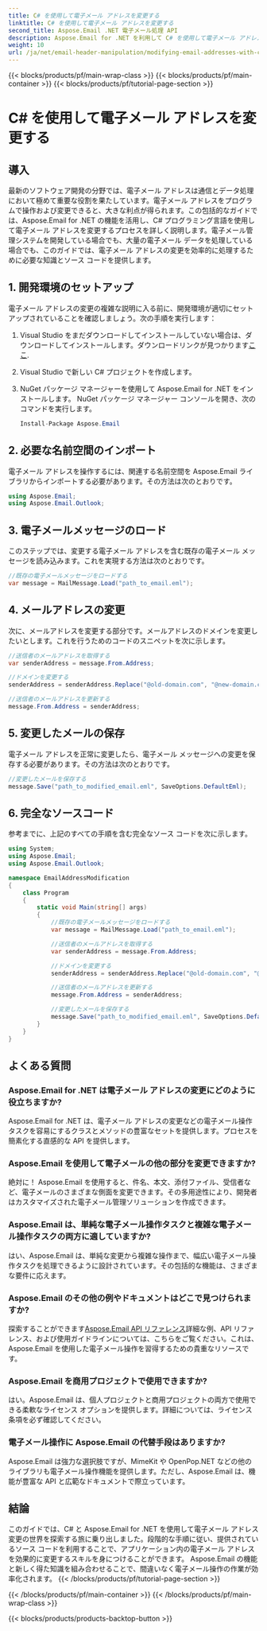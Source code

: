 ```yaml
---
title: C# を使用して電子メール アドレスを変更する
linktitle: C# を使用して電子メール アドレスを変更する
second_title: Aspose.Email .NET 電子メール処理 API
description: Aspose.Email for .NET を利用して C# を使用して電子メール アドレスを変更する方法を学びます。電子メール アドレスを効果的に操作するには、このステップバイステップ ガイドに従ってください。
weight: 10
url: /ja/net/email-header-manipulation/modifying-email-addresses-with-csharp/
---
```


{{< blocks/products/pf/main-wrap-class >}}
{{< blocks/products/pf/main-container >}}
{{< blocks/products/pf/tutorial-page-section >}}

# C# を使用して電子メール アドレスを変更する


## 導入

最新のソフトウェア開発の分野では、電子メール アドレスは通信とデータ処理において極めて重要な役割を果たしています。電子メール アドレスをプログラムで操作および変更できると、大きな利点が得られます。この包括的なガイドでは、Aspose.Email for .NET の機能を活用し、C# プログラミング言語を使用して電子メール アドレスを変更するプロセスを詳しく説明します。電子メール管理システムを開発している場合でも、大量の電子メール データを処理している場合でも、このガイドでは、電子メール アドレスの変更を効率的に処理するために必要な知識とソース コードを提供します。


## 1. 開発環境のセットアップ

電子メール アドレスの変更の複雑な説明に入る前に、開発環境が適切にセットアップされていることを確認しましょう。次の手順を実行します：

1.  Visual Studio をまだダウンロードしてインストールしていない場合は、ダウンロードしてインストールします。ダウンロードリンクが見つかります[ここ](https://visualstudio.microsoft.com/downloads/).

2. Visual Studio で新しい C# プロジェクトを作成します。

3. NuGet パッケージ マネージャーを使用して Aspose.Email for .NET をインストールします。 NuGet パッケージ マネージャー コンソールを開き、次のコマンドを実行します。
   
   ```csharp
   Install-Package Aspose.Email
   ```

## 2. 必要な名前空間のインポート

電子メール アドレスを操作するには、関連する名前空間を Aspose.Email ライブラリからインポートする必要があります。その方法は次のとおりです。

```csharp
using Aspose.Email;
using Aspose.Email.Outlook;
```

## 3. 電子メールメッセージのロード

このステップでは、変更する電子メール アドレスを含む既存の電子メール メッセージを読み込みます。これを実現する方法は次のとおりです。

```csharp
//既存の電子メールメッセージをロードする
var message = MailMessage.Load("path_to_email.eml");
```

## 4. メールアドレスの変更

次に、メールアドレスを変更する部分です。メールアドレスのドメインを変更したいとします。これを行うためのコードのスニペットを次に示します。

```csharp
//送信者のメールアドレスを取得する
var senderAddress = message.From.Address;

//ドメインを変更する
senderAddress = senderAddress.Replace("@old-domain.com", "@new-domain.com");

//送信者のメールアドレスを更新する
message.From.Address = senderAddress;
```

## 5. 変更したメールの保存

電子メール アドレスを正常に変更したら、電子メール メッセージへの変更を保存する必要があります。その方法は次のとおりです。

```csharp
//変更したメールを保存する
message.Save("path_to_modified_email.eml", SaveOptions.DefaultEml);
```

## 6. 完全なソースコード

参考までに、上記のすべての手順を含む完全なソース コードを次に示します。

```csharp
using System;
using Aspose.Email;
using Aspose.Email.Outlook;

namespace EmailAddressModification
{
    class Program
    {
        static void Main(string[] args)
        {
            //既存の電子メールメッセージをロードする
            var message = MailMessage.Load("path_to_email.eml");

            //送信者のメールアドレスを取得する
            var senderAddress = message.From.Address;

            //ドメインを変更する
            senderAddress = senderAddress.Replace("@old-domain.com", "@new-domain.com");

            //送信者のメールアドレスを更新する
            message.From.Address = senderAddress;

            //変更したメールを保存する
            message.Save("path_to_modified_email.eml", SaveOptions.DefaultEml);
        }
    }
}
```

## よくある質問

### Aspose.Email for .NET は電子メール アドレスの変更にどのように役立ちますか?

Aspose.Email for .NET は、電子メール アドレスの変更などの電子メール操作タスクを容易にするクラスとメソッドの豊富なセットを提供します。プロセスを簡素化する直感的な API を提供します。

### Aspose.Email を使用して電子メールの他の部分を変更できますか?

絶対に！ Aspose.Email を使用すると、件名、本文、添付ファイル、受信者など、電子メールのさまざまな側面を変更できます。その多用途性により、開発者はカスタマイズされた電子メール管理ソリューションを作成できます。

### Aspose.Email は、単純な電子メール操作タスクと複雑な電子メール操作タスクの両方に適していますか?

はい、Aspose.Email は、単純な変更から複雑な操作まで、幅広い電子メール操作タスクを処理できるように設計されています。その包括的な機能は、さまざまな要件に応えます。

### Aspose.Email のその他の例やドキュメントはどこで見つけられますか?

探索することができます[Aspose.Email API リファレンス](https://reference.aspose.com/email/net/)詳細な例、API リファレンス、および使用ガイドラインについては、こちらをご覧ください。これは、Aspose.Email を使用した電子メール操作を習得するための貴重なリソースです。

### Aspose.Email を商用プロジェクトで使用できますか?

はい。Aspose.Email は、個人プロジェクトと商用プロジェクトの両方で使用できる柔軟なライセンス オプションを提供します。詳細については、ライセンス条項を必ず確認してください。

### 電子メール操作に Aspose.Email の代替手段はありますか?

Aspose.Email は強力な選択肢ですが、MimeKit や OpenPop.NET などの他のライブラリも電子メール操作機能を提供します。ただし、Aspose.Email は、機能が豊富な API と広範なドキュメントで際立っています。

## 結論

このガイドでは、C# と Aspose.Email for .NET を使用して電子メール アドレス変更の世界を探索する旅に乗り出しました。段階的な手順に従い、提供されているソース コードを利用することで、アプリケーション内の電子メール アドレスを効果的に変更するスキルを身につけることができます。 Aspose.Email の機能と新しく得た知識を組み合わせることで、間違いなく電子メール操作の作業が効率化されます。
{{< /blocks/products/pf/tutorial-page-section >}}

{{< /blocks/products/pf/main-container >}}
{{< /blocks/products/pf/main-wrap-class >}}

{{< blocks/products/products-backtop-button >}}
